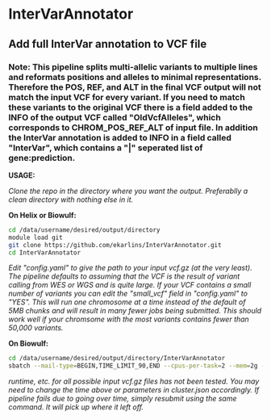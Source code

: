 # InterVarAnnotator
## Add full InterVar annotation to VCF file

### Note:  This pipeline splits multi-allelic variants to multiple lines and reformats positions and alleles to minimal representations. Therefore the POS, REF, and ALT in the final VCF output will not match the input VCF for every variant. If you need to match these variants to the original VCF there is a field added to the INFO of the output VCF called "OldVcfAlleles", which corresponds to CHROM_POS_REF_ALT of input file.  In addition the InterVar annotation is added to INFO in a field called "InterVar", which contains a "|" seperated list of gene:prediction.


**USAGE:**

*Clone the repo in the directory where you want the output. Preferablly a clean directory with nothing else in it.*

**On Helix or Biowulf:**

```sh
cd /data/username/desired/output/directory
module load git
git clone https://github.com/ekarlins/InterVarAnnotator.git
cd InterVarAnnotator
```

*Edit "config.yaml" to give the path to your input vcf.gz (at the very least).  The pipeline defaults to assuming that the VCF is the result of variant calling from WES or WGS and is quite large.  If your VCF contains a small number of variants you can edit the "small_vcf" field in "config.yaml" to "YES".  This will run one chromosome at a time instead of the default of 5MB chunks and will result in many fewer jobs being submitted.  This should work well if your chromsome with the most variants contains fewer than 50,000 variants.*

**On Biowulf:**

```sh
cd /data/username/desired/output/directory/InterVarAnnotator
sbatch --mail-type=BEGIN,TIME_LIMIT_90,END --cpus-per-task=2 --mem=2g --partition=norm --time=24:00:00 mainSnake.sh
```

*runtime, etc. for all possible input vcf.gz files has not been tested.  You may need to change the time above or parameters in cluster.json accordingly. If pipeline fails due to going over time, simply resubmit using the same command.  It will pick up where it left off.*




